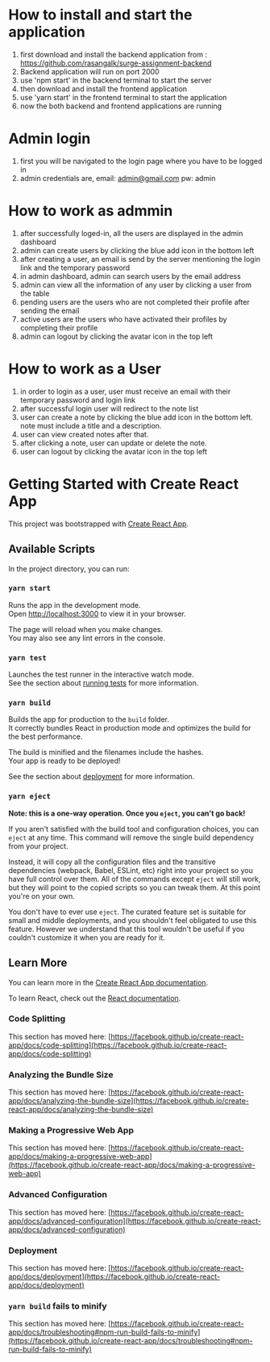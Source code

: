 # How to install and start the application

1. first download and install the backend application from : https://github.com/rasangalk/surge-assignment-backend
2. Backend application will run on port 2000
3. use 'npm start' in the backend terminal to start the server
4. then download and install the frontend application
5. use 'yarn start' in the frontend terminal to start the application
6. now the both backend and frontend applications are running

# Admin login
1. first you will be navigated to the login page where you have to be logged in
2. admin credentials are,
       email: admin@gmail.com
       pw: admin

# How to work as admmin
1. after successfully loged-in, all the users are displayed in the admin dashboard
2. admin can create users by clicking the blue add icon in the bottom left
3. after creating a user, an email is send by the server mentioning the login link and the temporary password
4. in admin dashboard, admin can search users by the email address
5. admin can view all the information of any user by clicking a user from the table
6. pending users are the users who are not completed their profile after sending the email
7. active users are the users who have activated their profiles by completing their profile
8. admin can logout by clicking the avatar icon in the top left

# How to work as a User
1. in order to login as a user, user must receive an email with their temporary password and login link
2. after successful login user will redirect to the note list
3. user can create a note by clicking the blue add icon in the bottom left. note must include a title and a description.
4. user can view created notes after that.
5. after clicking a note, user can update or delete the note.
6. user can logout by clicking the avatar icon in the top left




# Getting Started with Create React App

This project was bootstrapped with [Create React App](https://github.com/facebook/create-react-app).

## Available Scripts

In the project directory, you can run:

### `yarn start`

Runs the app in the development mode.\
Open [http://localhost:3000](http://localhost:3000) to view it in your browser.

The page will reload when you make changes.\
You may also see any lint errors in the console.

### `yarn test`

Launches the test runner in the interactive watch mode.\
See the section about [running tests](https://facebook.github.io/create-react-app/docs/running-tests) for more information.

### `yarn build`

Builds the app for production to the `build` folder.\
It correctly bundles React in production mode and optimizes the build for the best performance.

The build is minified and the filenames include the hashes.\
Your app is ready to be deployed!

See the section about [deployment](https://facebook.github.io/create-react-app/docs/deployment) for more information.

### `yarn eject`

**Note: this is a one-way operation. Once you `eject`, you can't go back!**

If you aren't satisfied with the build tool and configuration choices, you can `eject` at any time. This command will remove the single build dependency from your project.

Instead, it will copy all the configuration files and the transitive dependencies (webpack, Babel, ESLint, etc) right into your project so you have full control over them. All of the commands except `eject` will still work, but they will point to the copied scripts so you can tweak them. At this point you're on your own.

You don't have to ever use `eject`. The curated feature set is suitable for small and middle deployments, and you shouldn't feel obligated to use this feature. However we understand that this tool wouldn't be useful if you couldn't customize it when you are ready for it.

## Learn More

You can learn more in the [Create React App documentation](https://facebook.github.io/create-react-app/docs/getting-started).

To learn React, check out the [React documentation](https://reactjs.org/).

### Code Splitting

This section has moved here: [https://facebook.github.io/create-react-app/docs/code-splitting](https://facebook.github.io/create-react-app/docs/code-splitting)

### Analyzing the Bundle Size

This section has moved here: [https://facebook.github.io/create-react-app/docs/analyzing-the-bundle-size](https://facebook.github.io/create-react-app/docs/analyzing-the-bundle-size)

### Making a Progressive Web App

This section has moved here: [https://facebook.github.io/create-react-app/docs/making-a-progressive-web-app](https://facebook.github.io/create-react-app/docs/making-a-progressive-web-app)

### Advanced Configuration

This section has moved here: [https://facebook.github.io/create-react-app/docs/advanced-configuration](https://facebook.github.io/create-react-app/docs/advanced-configuration)

### Deployment

This section has moved here: [https://facebook.github.io/create-react-app/docs/deployment](https://facebook.github.io/create-react-app/docs/deployment)

### `yarn build` fails to minify

This section has moved here: [https://facebook.github.io/create-react-app/docs/troubleshooting#npm-run-build-fails-to-minify](https://facebook.github.io/create-react-app/docs/troubleshooting#npm-run-build-fails-to-minify)
